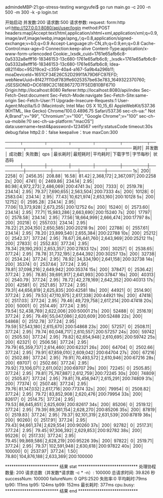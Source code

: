 admindeMBP-21:go-stress-testing wangyufei$ go run main.go -c 200 -n 500 -m 300 -k -p login.txt

 开始启动  并发数:200 请求数:500 请求参数: 
request:
 form:http 
 url:http://127.0.0.1:8080/api/user/login 
 method:POST 
 headers:map[Accept:text/html,application/xhtml+xml,application/xml;q=0.9,image/avif,image/webp,image/apng,*/*;q=0.8,application/signed-exchange;v=b3;q=0.9 Accept-Language:zh-CN,zh;q=0.9,en;q=0.8 Cache-Control:max-age=0 Connection:keep-alive Content-Type:application/x-www-form-urlencoded Cookie:_lxsdk_cuid=1761e65afb6c8-0a5332a8efff16-18346153-13c680-1761e65afb6c8; _lxsdk=1761e65afb6c8-0a5332a8efff16-18346153-13c680-1761e65afb6c8; Idea-d82114bc=95219ce2-c359-40a4-a167-5a9b4a296b11; moaDeviceId=1651CF34E26C52D29911A79D6FC97EFD; webNewUuid=8f427f110df783ffe6025357be63e783_1649322370760; JSESSIONID=DC6189C2C18E86727D7F5EDB10BF6710 Origin:http://localhost:8080 Referer:http://localhost:8080/api/index Sec-Fetch-Dest:document Sec-Fetch-Mode:navigate Sec-Fetch-Site:same-origin Sec-Fetch-User:?1 Upgrade-Insecure-Requests:1 User-Agent:Mozilla/5.0 (Macintosh; Intel Mac OS X 10_15_6) AppleWebKit/537.36 (KHTML, like Gecko) Chrome/100.0.4896.75 Safari/537.36 sec-ch-ua:" Not A;Brand";v="99", "Chromium";v="100", "Google Chrome";v="100" sec-ch-ua-mobile:?0 sec-ch-ua-platform:"macOS"] 
 data:username=test4&password=1234567 
 verify:statusCode 
 timeout:30s 
 debug:false 
 http2.0：false 
 keepalive：true 
 maxCon:300 


─────┬───────┬───────┬───────┬────────┬────────┬────────┬────────┬────────┬────────┬────────
 耗时│ 并发数│ 成功数│ 失败数│   qps  │最长耗时│最短耗时│平均耗时│下载字节│字节每秒│ 状态码
─────┼───────┼───────┼───────┼────────┼────────┼────────┼────────┼────────┼────────┼────────
   1s│    200│   2258│      0│ 2456.35│  208.88│   16.58│   81.42│2,368,172│2,367,097│200:2258
   2s│    200│   4741│      0│ 2469.86│  234.14│    2.95│   80.98│4,972,273│2,486,069│200:4741
   3s│    200│   7333│      0│ 2519.78│  234.14│    2.95│   79.37│7,690,655│2,563,504│200:7333
   4s│    200│  10128│      0│ 2583.04│  234.14│    2.95│   77.43│10,621,974│2,653,160│200:10128
   5s│    200│  12752│      0│ 2595.28│  234.14│    2.95│   77.06│13,373,928│2,673,255│200:12752
   6s│    200│  15240│      0│ 2573.60│  234.14│    2.95│   77.71│15,983,286│2,663,690│200:15240
   7s│    200│  17797│      0│ 2578.58│  234.14│    2.95│   77.56│18,664,999│2,666,474│200:17797
   8s│    200│  20218│      0│ 2557.03│  234.14│    2.95│   78.22│21,204,150│2,650,585│200:20218
   9s│    200│  22788│      0│ 2557.61│  234.14│    2.95│   78.20│23,899,540│2,655,384│200:22788
  10s│    200│  25212│      0│ 2542.37│  377.24│    2.95│   78.67│26,441,760│2,643,969│200:25212
  11s│    200│  27833│      0│ 2552.83│  377.24│    2.95│   78.34│29,190,293│2,653,357│200:27833
  12s│    200│  30257│      0│ 2538.65│  377.24│    2.95│   78.78│31,732,195│2,644,392│200:30257
  13s│    200│  32738│      0│ 2534.24│  377.24│    2.95│   78.92│34,334,190│2,641,158│200:32738
  14s│    200│  35374│      0│ 2537.64│  377.24│    2.95│   78.81│37,098,216│2,649,942│200:35374
  15s│    200│  37847│      0│ 2536.42│  377.24│    2.95│   78.85│39,691,917│2,641,993│200:37847
  16s│    200│  40313│      0│ 2540.79│  377.24│    2.95│   78.72│42,278,169│2,642,352│200:40313
  17s│    200│  42581│      0│ 2521.85│  377.24│    2.95│   79.31│44,656,819│2,625,835│200:42581
  18s│    200│  44921│      0│ 2514.90│  377.24│    2.95│   79.53│47,110,975│2,617,338│200:44921
  19s│    200│  47418│      0│ 2517.03│  377.24│    2.95│   79.46│49,729,758│2,617,214│200:47418
  20s│    200│  50001│      0│ 2514.49│  377.24│    2.95│   79.54│52,438,769│2,622,006│200:50001
  21s│    200│  52488│      0│ 2516.19│  377.24│    2.95│   79.49│55,047,086│2,620,609│200:52488
  22s│    200│  54868│      0│ 2512.78│  377.24│    2.95│   79.59│57,543,180│2,615,670│200:54868
  23s│    200│  57257│      0│ 2508.11│  377.24│    2.95│   79.74│60,048,717│2,610,557│200:57257
  24s│    200│  59742│      0│ 2505.50│  377.24│    2.95│   79.82│62,654,948│2,610,695│200:59742
  25s│    200│  62321│      0│ 2506.56│  377.24│    2.95│   79.79│65,359,737│2,614,460│200:62321
  26s│    200│  64704│      0│ 2502.66│  377.24│    2.95│   79.91│67,859,010│2,609,042│200:64704
  27s│    200│  67216│      0│ 2502.89│  377.24│    2.95│   79.91│70,493,572│2,610,946│200:67216
  28s│    200│  69707│      0│ 2502.66│  377.24│    2.95│   79.92│73,106,071│2,611,002│200:69707
  29s│    200│  72245│      0│ 2505.85│  377.24│    2.95│   79.81│75,767,887│2,612,759│200:72245
  30s│    200│  74809│      0│ 2505.87│  377.24│    2.95│   79.81│78,456,947│2,615,291│200:74809
  31s│    200│  77374│      0│ 2507.48│  377.24│    2.95│   79.76│81,147,032│2,617,716│200:77374
  32s│    200│  79954│      0│ 2508.82│  377.24│    2.95│   79.72│83,852,908│2,620,476│200:79954
  33s│    200│  82617│      0│ 2514.75│  377.24│    2.95│   79.53│86,645,851│2,625,609│200:82617
  34s│    200│  85206│      0│ 2519.12│  377.24│    2.95│   79.39│89,361,154│2,628,270│200:85206
  35s│    200│  87819│      0│ 2519.83│  377.24│    2.95│   79.37│92,101,319│2,631,539│200:87819
  36s│    200│  90260│      0│ 2517.91│  377.24│    2.95│   79.43│94,661,374│2,629,554│200:90260
  37s│    200│  92782│      0│ 2517.31│  377.24│    2.95│   79.45│97,306,392│2,629,853│200:92782
  38s│    200│  95226│      0│ 2517.33│  377.24│    2.95│   79.45│99,869,586│2,628,219│200:95226
  39s│    200│  97822│      0│ 2519.71│  377.24│    2.95│   79.37│102,591,948│2,630,618│200:97822
  40s│    200│ 100000│      0│ 2537.97│  377.24│    1.50│   78.80│104,876,188│2,633,369│200:100000


*************************  结果 stat  ****************************
处理协程数量: 200
请求总数（并发数*请求数 -c * -n）: 100000 总请求时间: 39.826 秒 successNum: 100000 failureNum: 0
QPS:2520
失败率:0
平均耗时:79ms
tp90: 111ms
tp95: 124ms
tp99: 152ms
最长耗时: 377ms
cpu.busy: 
*************************  结果 end   ****************************
